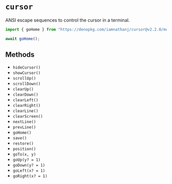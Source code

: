 # `cursor`

ANSI escape sequences to control the cursor in a terminal.

```ts
import { goHome } from "https://denopkg.com/iamnathanj/cursor@v2.2.0/mod.ts";

await goHome();
```

## Methods

- `hideCursor()`
- `showCursor()`
- `scrollUp()`
- `scrollDown()`
- `clearUp()`
- `clearDown()`
- `clearLeft()`
- `clearRight()`
- `clearLine()`
- `clearScreen()`
- `nextLine()`
- `prevLine()`
- `goHome()`
- `save()`
- `restore()`
- `position()`
- `goTo(x, y)`
- `goUp(y? = 1)`
- `goDown(y? = 1)`
- `goLeft(x? = 1)`
- `goRight(x? = 1)`


